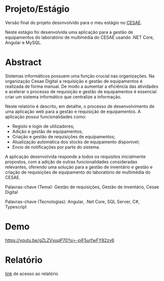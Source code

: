 # Projeto/Estágio
Versão final do projeto desonvolvido para o meu estágio no [CESAE](https://www.cesaedigital.pt/).

Neste estágio foi desenvolvida uma aplicação para a gestão de equipamentos do laboratório de multimédia do CESAE usando .NET Core, Angular e MySQL.

# Abstract
Sistemas informáticos possuem uma função crucial nas organizações. Na organização Cesae Digital a requisição e gestão de equipamentos é realizada de forma manual. De modo a aumentar a eficiência das atividades e acelerar o processo de requisição e gestão de equipamentos é essencial criar um sistema informático que centralize a informação.

Neste relatório é descrito, em detalhe, o processo de desenvolvimento de uma aplicação web para a gestão e requisição de equipamentos. A aplicação possui funcionalidades como:
* Registo e login de utilizadores;
* Adição e gestão de equipamentos;
* Criação e gestão de requisições de equipamentos;
* Atualização automática dos stocks de equipamento disponível;
* Envio de notificações por parte do sistema.

A aplicação desenvolvida responde a todos os requisitos inicialmente propostos, com a adição de outras funcionalidades consideradas relevantes, oferendo uma solução para a gestão de inventário e gestão e criação de requisições de equipamento do laboratório de multimédia do CESAE.

Palavras-chave (Tema): Gestão de requisições, Gestão de inventário, Cesae 
Digital

Palavras-chave (Tecnologias): Angular, .Net Core, SQL Server, C#, Typescript

# Demo
https://youtu.be/gZLZVvuqP70?si=-pjF5urfwFY82zy6

# Relatório
[link](https://github.com/DartLane/Internship/blob/main/Relatorio_PESTI_1171060.pdf "Relatorio") de acesso ao relatório